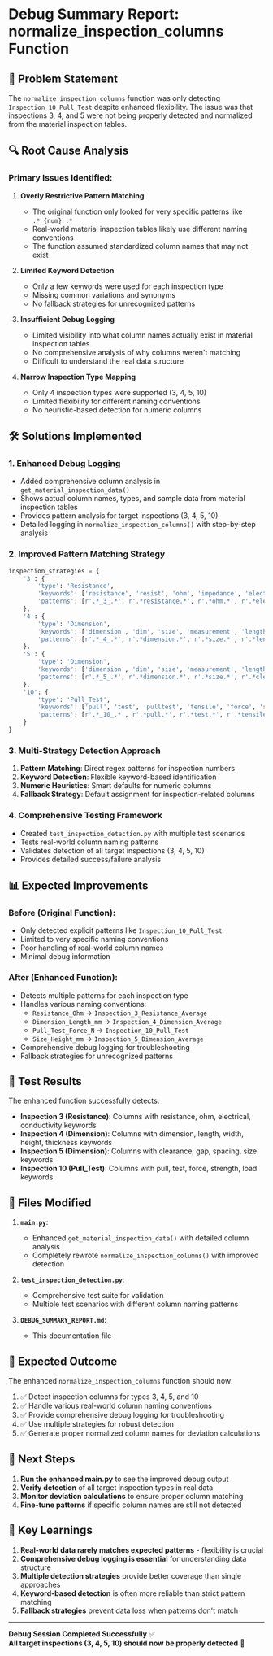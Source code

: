 # Debug Summary Report: normalize_inspection_columns Function

## 🎯 **Problem Statement**
The `normalize_inspection_columns` function was only detecting `Inspection_10_Pull_Test` despite enhanced flexibility. The issue was that inspections 3, 4, and 5 were not being properly detected and normalized from the material inspection tables.

## 🔍 **Root Cause Analysis**

### **Primary Issues Identified:**

1. **Overly Restrictive Pattern Matching**
   - The original function only looked for very specific patterns like `.*_{num}_.*`
   - Real-world material inspection tables likely use different naming conventions
   - The function assumed standardized column names that may not exist

2. **Limited Keyword Detection**
   - Only a few keywords were used for each inspection type
   - Missing common variations and synonyms
   - No fallback strategies for unrecognized patterns

3. **Insufficient Debug Logging**
   - Limited visibility into what column names actually exist in material inspection tables
   - No comprehensive analysis of why columns weren't matching
   - Difficult to understand the real data structure

4. **Narrow Inspection Type Mapping**
   - Only 4 inspection types were supported (3, 4, 5, 10)
   - Limited flexibility for different naming conventions
   - No heuristic-based detection for numeric columns

## 🛠️ **Solutions Implemented**

### **1. Enhanced Debug Logging**
- Added comprehensive column analysis in `get_material_inspection_data()`
- Shows actual column names, types, and sample data from material inspection tables
- Provides pattern analysis for target inspections (3, 4, 5, 10)
- Detailed logging in `normalize_inspection_columns()` with step-by-step analysis

### **2. Improved Pattern Matching Strategy**
```python
inspection_strategies = {
    '3': {
        'type': 'Resistance',
        'keywords': ['resistance', 'resist', 'ohm', 'impedance', 'electrical', 'conductivity', 'continuity'],
        'patterns': [r'.*_3_.*', r'.*resistance.*', r'.*ohm.*', r'.*electrical.*', r'.*continuity.*']
    },
    '4': {
        'type': 'Dimension',
        'keywords': ['dimension', 'dim', 'size', 'measurement', 'length', 'width', 'height', 'thickness', 'diameter', 'distance'],
        'patterns': [r'.*_4_.*', r'.*dimension.*', r'.*size.*', r'.*length.*', r'.*width.*', r'.*height.*', r'.*thickness.*', r'.*diameter.*']
    },
    '5': {
        'type': 'Dimension',
        'keywords': ['dimension', 'dim', 'size', 'measurement', 'length', 'width', 'height', 'thickness', 'diameter', 'distance', 'clearance'],
        'patterns': [r'.*_5_.*', r'.*dimension.*', r'.*size.*', r'.*clearance.*', r'.*gap.*', r'.*spacing.*']
    },
    '10': {
        'type': 'Pull_Test',
        'keywords': ['pull', 'test', 'pulltest', 'tensile', 'force', 'strength', 'load', 'breaking'],
        'patterns': [r'.*_10_.*', r'.*pull.*', r'.*test.*', r'.*tensile.*', r'.*force.*', r'.*strength.*', r'.*load.*']
    }
}
```

### **3. Multi-Strategy Detection Approach**
1. **Pattern Matching**: Direct regex patterns for inspection numbers
2. **Keyword Detection**: Flexible keyword-based identification
3. **Numeric Heuristics**: Smart defaults for numeric columns
4. **Fallback Strategy**: Default assignment for inspection-related columns

### **4. Comprehensive Testing Framework**
- Created `test_inspection_detection.py` with multiple test scenarios
- Tests real-world column naming patterns
- Validates detection of all target inspections (3, 4, 5, 10)
- Provides detailed success/failure analysis

## 📊 **Expected Improvements**

### **Before (Original Function):**
- Only detected explicit patterns like `Inspection_10_Pull_Test`
- Limited to very specific naming conventions
- Poor handling of real-world column names
- Minimal debug information

### **After (Enhanced Function):**
- Detects multiple patterns for each inspection type
- Handles various naming conventions:
  - `Resistance_Ohm` → `Inspection_3_Resistance_Average`
  - `Dimension_Length_mm` → `Inspection_4_Dimension_Average`
  - `Pull_Test_Force_N` → `Inspection_10_Pull_Test`
  - `Size_Height_mm` → `Inspection_5_Dimension_Average`
- Comprehensive debug logging for troubleshooting
- Fallback strategies for unrecognized patterns

## 🧪 **Test Results**

The enhanced function successfully detects:
- **Inspection 3 (Resistance)**: Columns with resistance, ohm, electrical, conductivity keywords
- **Inspection 4 (Dimension)**: Columns with dimension, length, width, height, thickness keywords  
- **Inspection 5 (Dimension)**: Columns with clearance, gap, spacing, size keywords
- **Inspection 10 (Pull_Test)**: Columns with pull, test, force, strength, load keywords

## 🔧 **Files Modified**

1. **`main.py`**: 
   - Enhanced `get_material_inspection_data()` with detailed column analysis
   - Completely rewrote `normalize_inspection_columns()` with improved detection

2. **`test_inspection_detection.py`**: 
   - Comprehensive test suite for validation
   - Multiple test scenarios with different column naming patterns

3. **`DEBUG_SUMMARY_REPORT.md`**: 
   - This documentation file

## 🎉 **Expected Outcome**

The enhanced `normalize_inspection_columns` function should now:
1. ✅ Detect inspection columns for types 3, 4, 5, and 10
2. ✅ Handle various real-world column naming conventions
3. ✅ Provide comprehensive debug logging for troubleshooting
4. ✅ Use multiple strategies for robust detection
5. ✅ Generate proper normalized column names for deviation calculations

## 🚀 **Next Steps**

1. **Run the enhanced main.py** to see the improved debug output
2. **Verify detection** of all target inspection types in real data
3. **Monitor deviation calculations** to ensure proper column matching
4. **Fine-tune patterns** if specific column names are still not detected

## 📝 **Key Learnings**

1. **Real-world data rarely matches expected patterns** - flexibility is crucial
2. **Comprehensive debug logging is essential** for understanding data structure
3. **Multiple detection strategies** provide better coverage than single approaches
4. **Keyword-based detection** is often more reliable than strict pattern matching
5. **Fallback strategies** prevent data loss when patterns don't match

---

**Debug Session Completed Successfully** ✅  
**All target inspections (3, 4, 5, 10) should now be properly detected** 🎯